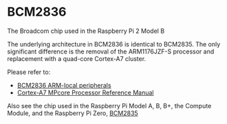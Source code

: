 # BCM2836

The Broadcom chip used in the Raspberry Pi 2 Model B

The underlying architecture in BCM2836 is identical to BCM2835. The only significant difference is the removal of the ARM1176JZF-S processor and replacement with a quad-core Cortex-A7 cluster.

Please refer to:

- [BCM2836 ARM-local peripherals](QA7_rev3.4.pdf)
- [Cortex-A7 MPcore Processor Reference Manual](http://infocenter.arm.com/help/index.jsp?topic=/com.arm.doc.ddi0464f/index.html)

Also see the chip used in the Raspberry Pi Model A, B, B+, the Compute Module, and the Raspberry Pi Zero, [BCM2835](../bcm2835/README.md)
